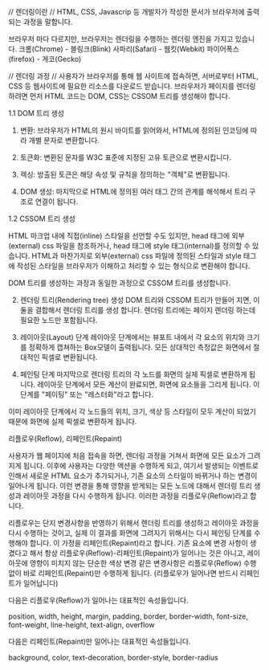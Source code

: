 // 렌더링이란 //
HTML, CSS, Javascrip 등 개발자가 작성한 문서가 브라우저에 출력되는 과정을 말합니다.

브라우저 마다 다르지만, 브라우저는 렌더링을 수행하는 렌더링 엔진을 가지고 있습니다.
크롬(Chrome) - 블링크(Blink)
사파리(Safari) - 웹킷(Webkit)
파이어폭스(firefox) - 게코(Gecko)

// 렌더링 과정 //
사용자가 브라우저를 통해 웹 사이트에 접속하면, 서버로부터 HTML, CSS 등 웹사이트에 필요한 리소스를 다운로드 받습니다.
브라우저가 페이지를 렌더링 하려면 먼저 HTML 코드는 DOM, CSS는 CSSOM 트리를 생성해야 합니다.

1.1 DOM 트리 생성

1. 변환: 브라우저가 HTML의 원시 바이트를 읽어와서, HTML에 정의된 인코딩에 따라 개별 문자로 변환합니다.

2. 토큰화: 변환된 문자를 W3C 표준에 지정된 고유 토큰으로 변환시킵니다.

3. 렉싱: 방출된 토큰은 해당 속성 및 규칙을 정의하는 "객체"로 변환됩니다.

4. DOM 생성: 마지막으로 HTML에 정의된 여러 태그 간의 관계를 해석해서 트리 구조로 연결이 됩니다.

1.2 CSSOM 트리 생성

HTML 마크업 내에 직접(inline) 스타일을 선언할 수도 있지만, head 태그에 외부(external) css 파일을 참조하거나, head 태그에 style 태그(internal)를 정의할 수 있습니다. HTML과 마찬가지로 외부(external) css 파일에 정의된 스타일과 style 태그에 작성된 스타일을 브라우저가 이해하고 처리할 수 있는 형식으로 변환해야 합니다.

DOM 트리를 생성하는 과정과 동일한 과정으로 CSSOM 트리를 생성합니다.

2. 렌더링 트리(Rendering tree) 생성
   DOM 트리와 CSSOM 트리가 만들어 지면, 이 둘을 결합해서 렌더링 트리를 생성 합니다.
   렌더링 트리에는 페이지 렌더링 하는데 필요한 노드만 포함됩니다.

3. 레이아웃(Layout) 단계
   레이아웃 단계에서는 뷰포트 내에서 각 요소의 위치와 크기를 정확하게 캡쳐하는 Box모델이 출력됩니다.
   모든 상대적인 측정값은 화면에서 절대적인 픽셀로 변환됩니다.

4. 페인팅 단계
   마지막으로 렌더링 트리의 각 노드를 화면의 실제 픽셀로 변환하게 됩니다.
   레이아웃 단계에서 모든 계산이 완료되면, 화면에 요소들을 그리게 됩니다.
   이 단계를 "페이팅" 또는 "레스터화"라고 합니다.

이미 레이아웃 단계에서 각 노드들의 위치, 크기, 색상 등 스타일이 모두 계산이 되었기 때문에 화면에 실제 픽셀로 변환하게 됩니다.

리플로우(Reflow), 리페인트(Repaint)

사용자가 웹 페이지에 처음 접속을 하면, 렌더링 과정을 거쳐서 화면에 모든 요소가 그려지게 됩니다. 이후에 사용자는 다양한 액션을 수행하게 되고, 여기서 발생되는 이벤트로 인해서 새로운 HTML 요소가 추가되거나, 기존 요소의 스타일이 바뀌거나 하는 변경이 일어나게 됩니다. 이런 변경을 통해 영향을 받게되는 모든 노드에 대해서 렌더링 트리 생성과 레이아웃 과정을 다시 수행하게 됩니다. 이러한 과정을 리플로우(Reflow)라고 합니다.

리플로우는 단지 변경사항을 반영하기 위해서 렌더링 트리를 생성하고 레이아웃 과정을 다시 수행하는 것이고, 실제 이 결과를 화면에 그려지기 위해서는 다시 페인팅 단계를 수행해야 합니다. 이 가정을 리페인트(Repaint)라고 합니다.
기존 요소에 변경 사항이 생겼다고 해서 항상 리플로우(Reflow)-리페인트(Repaint)가 일어나는 것은 아니고, 레이아웃에 영향이 미치지 않는 단순한 색상 변경 같은 변경사항은 리플로우(Reflow) 수행 없이 바로 리페인트(Repaint)만 수행하게 됩니다. (리플로우가 일어나면 반드시 리페인트가 일어납니다)

다음은 리플로우(Reflow)가 일어나는 대표적인 속성들입니다.

position, width, height, margin, padding, border, border-width, font-size, font-weight, line-height, text-align, overflow

다음은 리페인트(Repaint)만 일어나는 대표적인 속성들입니다.

background, color, text-decoration, border-style, border-radius
